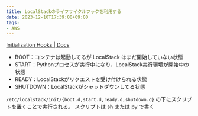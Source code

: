 ```yaml
---
title: LocalStackのライフサイクルフックを利用する
date: 2023-12-10T17:39:00+09:00
tags:
- AWS
---
```


[Initialization Hooks | Docs](https://docs.localstack.cloud/references/init-hooks/)

* BOOT：コンテナは起動してるが LocalStack はまだ開始していない状態
* START：Pythonプロセスが実行中になり、LocalStack実行環境が開始中の状態
* READY：LocalStackがリクエストを受け付けられる状態
* SHUTDOWN：LocalStackがシャットダウンしてる状態

`/etc/localstack/init/{boot.d,start.d,ready.d,shutdown.d}` の下にスクリプトを置くことで実行される。
スクリプトは sh または py で書く
